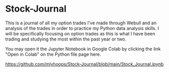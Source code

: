 # Stock-Journal
This is a journal of all my option trades I've made through Webull and an analysis of the trades in order to practice my Python data analysis skills.
I will be specifically focusing on option trades as this is what I have been trading and studying the most within the past year or two.

You may open it the Jupyter Notebook in Google Colab by clicking the link "Open in Colab" on the Python file page here.

https://github.com/mlyhoops/Stock-Journal/blob/main/Stock_Journal.ipynb 
